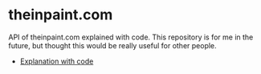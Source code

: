 # theinpaint.com
API of theinpaint.com explained with code. This repository is for me in the future, but thought this would be really useful for other people.

- [Explanation with code](https://github.com/LegendaryEmoji/theinpaint-api/blob/main/example.py)
